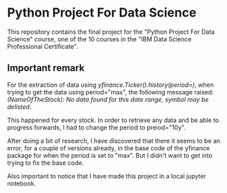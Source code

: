 # Python Project For Data Science

This repository contains the final project for the "Python Project For Data Science" course, one of the 10 courses in the "IBM Data Science Professional Certificate".

## Important remark

For the extraction of data using *yfinance.Ticker().history(period=)*, when trying to get the data using period="max", the following message raised:
*(NameOfTheStock): No data found for this date range, symbol may be delisted*.

This happened for every stock. In order to retrieve any data and be able to progress forwards, I had to change the period to preiod="10y".

After doing a bit of research, I have discovered that there it seems to be an error, for a couple of versions already, in the base code of the yfinance package for when the period is set to "max". But I didn't want to get into trying to fix the base code.

Also important to notice that I have made this project in a local jupyter notebook.

